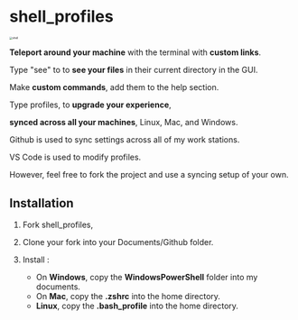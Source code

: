 # shell_profiles

<img src="./shell.png" alt="shell" style="zoom: 33%;" />

**Teleport around your machine** with the terminal with **custom links**.

Type "see" to to **see your files** in their current directory in the GUI.

Make **custom commands**, add them to the help section.

Type profiles, to **upgrade your experience**, 

**synced across all your machines**, Linux, Mac, and Windows.



Github is used to sync settings across all of my work stations.

VS Code is used to modify profiles.

However, feel free to fork the project and use a syncing setup of your own.



## Installation

1. Fork shell_profiles,
2. Clone your fork into your Documents/Github folder.

4. Install :
   * On **Windows**, copy the **WindowsPowerShell** folder into my documents.
   * On **Mac**, copy the **.zshrc** into the home directory.
   * **Linux**, copy the **.bash_profile** into the home directory.
